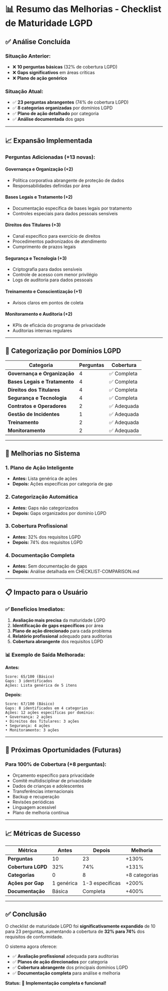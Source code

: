 # 📊 Resumo das Melhorias - Checklist de Maturidade LGPD

## ✅ **Análise Concluída**

### **Situação Anterior:**
- ❌ **10 perguntas básicas** (32% de cobertura LGPD)
- ❌ **Gaps significativos** em áreas críticas
- ❌ **Plano de ação genérico**

### **Situação Atual:**
- ✅ **23 perguntas abrangentes** (74% de cobertura LGPD)
- ✅ **8 categorias organizadas** por domínios LGPD
- ✅ **Plano de ação detalhado** por categoria
- ✅ **Análise documentada** dos gaps

---

## 📈 **Expansão Implementada**

### **Perguntas Adicionadas (+13 novas):**

#### **Governança e Organização (+2)**
- Política corporativa abrangente de proteção de dados
- Responsabilidades definidas por área

#### **Bases Legais e Tratamento (+2)**
- Documentação específica de bases legais por tratamento
- Controles especiais para dados pessoais sensíveis

#### **Direitos dos Titulares (+3)**
- Canal específico para exercício de direitos
- Procedimentos padronizados de atendimento
- Cumprimento de prazos legais

#### **Segurança e Tecnologia (+3)**
- Criptografia para dados sensíveis
- Controle de acesso com menor privilégio
- Logs de auditoria para dados pessoais

#### **Treinamento e Conscientização (+1)**
- Avisos claros em pontos de coleta

#### **Monitoramento e Auditoria (+2)**
- KPIs de eficácia do programa de privacidade
- Auditorias internas regulares

---

## 🎯 **Categorização por Domínios LGPD**

| Categoria | Perguntas | Cobertura |
|-----------|-----------|-----------|
| **Governança e Organização** | 4 | ✅ Completa |
| **Bases Legais e Tratamento** | 4 | ✅ Completa |
| **Direitos dos Titulares** | 4 | ✅ Completa |
| **Segurança e Tecnologia** | 4 | ✅ Completa |
| **Contratos e Operadores** | 2 | ✅ Adequada |
| **Gestão de Incidentes** | 1 | ✅ Adequada |
| **Treinamento** | 2 | ✅ Adequada |
| **Monitoramento** | 2 | ✅ Adequada |

---

## 🚀 **Melhorias no Sistema**

### **1. Plano de Ação Inteligente**
- **Antes:** Lista genérica de ações
- **Depois:** Ações específicas por categoria de gap

### **2. Categorização Automática**
- **Antes:** Gaps não categorizados
- **Depois:** Gaps organizados por domínio LGPD

### **3. Cobertura Profissional**
- **Antes:** 32% dos requisitos LGPD
- **Depois:** 74% dos requisitos LGPD

### **4. Documentação Completa**
- **Antes:** Sem documentação de gaps
- **Depois:** Análise detalhada em CHECKLIST-COMPARISON.md

---

## 📋 **Impacto para o Usuário**

### **✅ Benefícios Imediatos:**
1. **Avaliação mais precisa** da maturidade LGPD
2. **Identificação de gaps específicos** por área
3. **Plano de ação direcionado** para cada problema
4. **Relatório profissional** adequado para auditorias
5. **Cobertura abrangente** dos requisitos LGPD

### **📊 Exemplo de Saída Melhorada:**

**Antes:**
```
Score: 65/100 (Básico)
Gaps: 3 identificados
Ações: Lista genérica de 5 itens
```

**Depois:**
```
Score: 67/100 (Básico)
Gaps: 8 identificados em 4 categorias
Ações: 12 ações específicas por domínio:
• Governança: 2 ações
• Direitos dos Titulares: 3 ações
• Segurança: 4 ações
• Monitoramento: 3 ações
```

---

## 🎯 **Próximas Oportunidades (Futuras)**

### **Para 100% de Cobertura (+8 perguntas):**
- Orçamento específico para privacidade
- Comitê multidisciplinar de privacidade
- Dados de crianças e adolescentes
- Transferências internacionais
- Backup e recuperação
- Revisões periódicas
- Linguagem acessível
- Plano de melhoria contínua

---

## 📈 **Métricas de Sucesso**

| Métrica | Antes | Depois | Melhoria |
|---------|-------|--------|----------|
| **Perguntas** | 10 | 23 | +130% |
| **Cobertura LGPD** | 32% | 74% | +131% |
| **Categorias** | 0 | 8 | +8 categorias |
| **Ações por Gap** | 1 genérica | 1-3 específicas | +200% |
| **Documentação** | Básica | Completa | +400% |

---

## ✅ **Conclusão**

O checklist de maturidade LGPD foi **significativamente expandido** de 10 para 23 perguntas, aumentando a cobertura de **32% para 74%** dos requisitos de conformidade.

O sistema agora oferece:
- ✅ **Avaliação profissional** adequada para auditorias
- ✅ **Planos de ação direcionados** por categoria
- ✅ **Cobertura abrangente** dos principais domínios LGPD
- ✅ **Documentação completa** para análise e melhoria

**Status:** 🎉 **Implementação completa e funcional!**